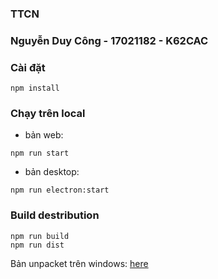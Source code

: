 ### TTCN 
### Nguyễn Duy Công - 17021182 - K62CAC
### Cài đặt 
```
npm install
```

### Chạy trên local
- bản web:
```
npm run start
```

- bản desktop:
```
npm run electron:start
```

### Build destribution
```
npm run build
npm run dist
```

Bản unpacket trên windows: [here](https://drive.google.com/file/d/1Ag-vpT7zCksfONRfdwXoO40JmTq6p-M-/view?usp=sharing)

